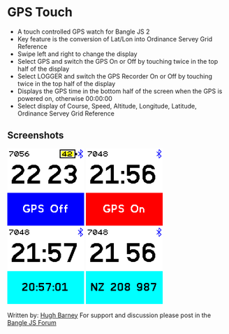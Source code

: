 # GPS Touch

- A touch controlled GPS watch for Bangle JS 2
- Key feature is the conversion of Lat/Lon into Ordinance Servey Grid Reference
- Swipe left and right to change the display
- Select GPS and switch the GPS On or Off by touching twice in the top half of the display
- Select LOGGER and switch the GPS Recorder On or Off by touching twice in the top half of the display
- Displays the GPS time in the bottom half of the screen when the GPS is powered on, otherwise 00:00:00 
- Select display of Course, Speed, Altitude, Longitude, Latitude, Ordinance Servey Grid Reference

## Screenshots

![](screenshot1.png)
![](screenshot2.png)
![](screenshot3.png)
![](screenshot4.png)

Written by: [Hugh Barney](https://github.com/hughbarney)  For support and discussion please post in the [Bangle JS Forum](http://forum.espruino.com/microcosms/1424/)
